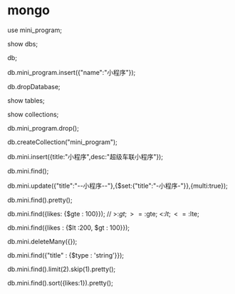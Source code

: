 
# mongo

use mini_program;

show dbs;

db;

db.mini_program.insert({"name":"小程序"});

db.dropDatabase;

show tables;

show collections;

db.mini_program.drop();

db.createCollection("mini_program");

db.mini.insert({title:"小程序",desc:"超级车联小程序"});

db.mini.find();

db.mini.update({"title":"--小程序--"},{$set:{"title":"-小程序-"}},{multi:true});

db.mini.find().pretty();

db.mini.find({likes: {$gte : 100}}); // >:$gt; >=:$gte; <:$lt; <=:$lte;

db.mini.find({likes : {$lt :200, $gt : 100}});

db.mini.deleteMany({});

db.mini.find({"title" : {$type : 'string'}});

db.mini.find().limit(2).skip(1).pretty();

db.mini.find().sort({likes:1}).pretty();

